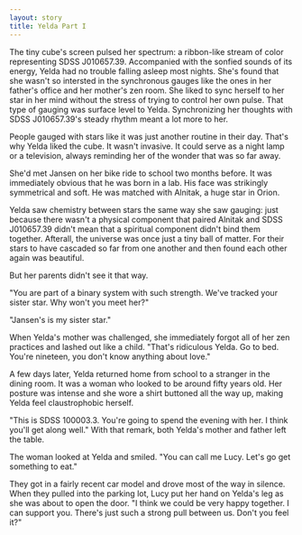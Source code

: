 ```yaml
---
layout: story
title: Yelda Part I
---
```

The tiny cube's screen pulsed her spectrum: a ribbon-like stream of color representing SDSS J010657.39. Accompanied with the sonfied sounds of its energy, Yelda had no trouble falling asleep most nights. She's found that she wasn't so intersted in the synchronous gauges like the ones in her father's office and her mother's zen room. She liked to sync herself to her star in her mind without the stress of trying to control her own pulse. That type of gauging was surface level to Yelda. Synchronizing her thoughts with SDSS J010657.39's steady rhythm meant a lot more to her.

People gauged with stars like it was just another routine in their day. That's why Yelda liked the cube. It wasn't invasive. It could serve as a night lamp or a television, always reminding her of the wonder that was so far away.


She'd met Jansen on her bike ride to school two months before. It was immediately obvious that he was born in a lab. His face was strikingly symmetrical and soft. He was matched with Alnitak, a huge star in Orion.

Yelda saw chemistry between stars the same way she saw gauging: just because there wasn't a physical component that paired Alnitak and SDSS J010657.39 didn't mean that a spiritual component didn't bind them together. Afterall, the universe was once just a tiny ball of matter. For their stars to have cascaded so far from one another and then found each other again was beautiful.

But her parents didn't see it that way.

"You are part of a binary system with such strength. We've tracked your sister star. Why won't you meet her?"

"Jansen's is my sister star."

When Yelda's mother was challenged, she immediately forgot all of her zen practices and lashed out like a child. "That's ridiculous Yelda. Go to bed. You're nineteen, you don't know anything about love."

A few days later, Yelda returned home from school to a stranger in the dining room. It was a woman who looked to be around fifty years old. Her posture was intense and she wore a shirt buttoned all the way up, making Yelda feel claustrophobic herself.

"This is SDSS 100003.3. You're going to spend the evening with her. I think you'll get along well." With that remark, both Yelda's mother and father left the table.

The woman looked at Yelda and smiled. "You can call me Lucy. Let's go get something to eat."

They got in a fairly recent car model and drove most of the way in silence. When they pulled into the parking lot, Lucy put her hand on Yelda's leg as she was about to open the door. "I think we could be very happy together. I can support you. There's just such a strong pull between us. Don't you feel it?"
